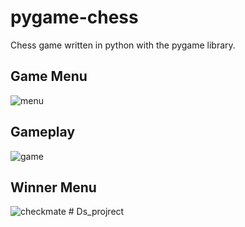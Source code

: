 # pygame-chess
Chess game written in python with the pygame library.

## Game Menu
![menu](https://user-images.githubusercontent.com/24194821/57589722-cf907c00-74eb-11e9-9318-822abd6c9942.png)

## Gameplay
![game](https://user-images.githubusercontent.com/24194821/57589721-cf907c00-74eb-11e9-8def-bf4782315ed9.png)

## Winner Menu
![checkmate](https://user-images.githubusercontent.com/24194821/57589723-cf907c00-74eb-11e9-8b42-aef703c3e1f8.png)
#   D s _ p r o j r e c t  
 